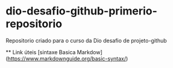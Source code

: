 # dio-desafio-github-primerio-repositorio
Repositorio criado para o curso da Dio desafio de projeto-github


** Link úteis
[sintaxe Basica Markdow] (https://www.markdownguide.org/basic-syntax/)
